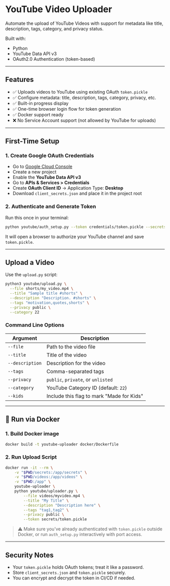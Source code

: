 # YouTube Video Uploader

Automate the upload of YouTube Videos with support for metadata like title, description, tags, category, and privacy status.

Built with:
- Python
- YouTube Data API v3
- OAuth2.0 Authentication (token-based)

---

## Features

- ✅ Uploads videos to YouTube using existing OAuth `token.pickle`
- ✅ Configure metadata: title, description, tags, category, privacy, etc.
- ✅ Built-in progress display
- ✅ One-time browser login flow for token generation
- ✅ Docker support ready
- ❌ No Service Account support (not allowed by YouTube for uploads)

---

## First-Time Setup

### 1. Create Google OAuth Credentials

- Go to [Google Cloud Console](https://console.cloud.google.com/)
- Create a new project
- Enable the **YouTube Data API v3**
- Go to **APIs & Services > Credentials**
- Create **OAuth Client ID** → Application Type: **Desktop**
- Download `client_secrets.json` and place it in the project root

### 2. Authenticate and Generate Token

Run this once in your terminal:

```bash
python youtube/auth_setup.py --token credentials/token.pickle --secrets credentials/client_secrets.json

```

It will open a browser to authorize your YouTube channel and save `token.pickle`.

---

## Upload a Video

Use the `upload.py` script:

```bash
python3 youtube/upload.py \
  --file shorts/my_video.mp4 \
  --title "Sample title #shorts" \
  --description "Description. #shorts" \
  --tags "motivation,quotes,shorts" \
  --privacy public \
  --category 22
```

### Command Line Options

| Argument        | Description                                  |
|----------------|----------------------------------------------|
| `--file`        | Path to the video file                       |
| `--title`       | Title of the video                           |
| `--description` | Description for the video                    |
| `--tags`        | Comma-separated tags                         |
| `--privacy`     | `public`, `private`, or `unlisted`           |
| `--category`    | YouTube Category ID (default: `22`)          |
| `--kids`        | Include this flag to mark "Made for Kids"    |

---

## 🐳 Run via Docker

### 1. Build Docker image

```bash
docker build -t youtube-uploader docker/Dockerfile
```

### 2. Run Upload Script

```bash
docker run -it --rm \
    -v "$PWD/secrets:/app/secrets" \
    -v "$PWD/videos:/app/videos" \
    -v "$PWD:/app" \
    youtube-uploader \
    python youtube/uploader.py \
        --file videos/myvideo.mp4 \
        --title "My Title" \
        --description "Description here" \
        --tags "tag1,tag2" \
        --privacy public \
        --token secrets/token.pickle

```

> ⚠️ Make sure you’ve already authenticated with `token.pickle` outside Docker, or run `auth_setup.py` interactively with port access.

---

## Security Notes

- Your `token.pickle` holds OAuth tokens; treat it like a password.
- Store `client_secrets.json` and `token.pickle` securely.
- You can encrypt and decrypt the token in CI/CD if needed.
